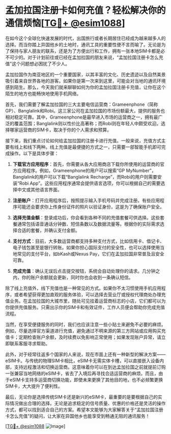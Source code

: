 # 孟加拉国注册卡如何充值？轻松解决你的通信烦恼[[TG💪+ @esim1088](https://t.me/s/esim1088)]

在如今这个全球化快速发展的时代，出国旅行或者长期居住已经成为越来越多人的选择。而当你踏上异国他乡的土地时，通讯工具的重要性便不言而喻了。无论是为了保持与家人朋友的联系，还是为了方便出行和工作，拥有一张本地SIM卡都是必不可少的。对于计划前往或已经在孟加拉国的朋友来说，“孟加拉国注册卡怎么充值”这个问题想必困扰了不少人。

孟加拉国作为南亚地区的一个重要国家，以其丰富的文化、历史遗迹以及自然美景吸引着来自世界各地的游客。如果你是第一次来到这里，可能会对当地的通讯环境感到陌生。那么，今天我们就来聊聊如何为你的孟加拉国注册卡充值，让你在这个陌生的地方也能畅快地使用手机网络。

首先，我们需要了解孟加拉国的三大主要电信运营商：Grameenphone（简称GP）、Banglalink和Robi。这三家公司在孟加拉国的市场份额最大，提供的服务也相对稳定可靠。其中，Grameenphone是最早进入市场的运营商之一，拥有最广泛的覆盖范围；Banglalink则以性价比高著称；而Robi则在年轻人中颇受欢迎。选择哪家运营商的SIM卡，取决于你的个人需求和预算。

接下来，我们重点讨论如何给孟加拉国的注册卡进行充值。一般来说，充值方式主要有线上和线下两种。线上充值是最便捷的方式之一，只需要一部智能手机即可完成操作。以下是具体步骤：

1. **下载官方应用程序**：首先，你需要从各大应用商店下载你所使用的运营商的官方应用程序。例如，Grameenphone的用户可以搜索“GP MyNumber”，Banglalink的用户可以下载“Banglalink Recharge”，而Robi的用户则需要安装“Robi App”。这些应用程序通常会提供语言选项，你可以根据自己的需要选择中文或其他语言界面。

2. **注册账户**：打开应用程序后，按照提示输入手机号码并完成注册。有些应用程序可能还会要求你上传身份证件的照片以验证身份，这是为了确保账户安全。

3. **选择充值金额**：登录成功后，你会看到各种不同的充值套餐可供选择。这些套餐通常包括语音通话分钟数、短信条数以及数据流量等。根据你的实际需求选择合适的套餐，并确认支付金额。

4. **支付方式**：目前，大多数运营商都支持多种支付方式，比如信用卡、借记卡、电子钱包甚至是银行转账。如果你担心国际支付的安全性，也可以选择使用当地常见的支付平台，如bKash或Nexus Pay，它们在孟加拉国非常普及且安全可靠。

5. **完成充值**：确认无误后点击提交按钮，系统会自动处理你的请求。几分钟之内，你的账户余额就会更新，同时你也会收到一条确认短信。

除了线上充值外，线下充值也是一种常见的方式。如果你不太习惯使用手机应用程序，或者希望获得更加直观的服务体验，可以选择去营业厅或授权代理商处办理充值业务。在孟加拉国的大城市里，随处可见挂着运营商标志的小店，它们都可以为你提供充值服务。只需出示你的SIM卡和有效证件，工作人员便会帮助你完成充值流程。

当然，在享受便捷服务的同时，我们也应该注意一些小贴士来避免不必要的麻烦。例如，尽量选择官方渠道进行充值，避免通过不明来源的第三方网站或应用购买充值卡；定期检查账户余额，及时续费以免影响正常使用；如果发现账户异常，请立即联系客服寻求帮助。

此外，对于经常往返多个国家的人来说，现在市面上还有一种新型的解决方案——eSIM卡。与传统的物理SIM卡相比，eSIM卡无需实体卡槽，可以直接嵌入设备内部，支持远程激活和切换运营商。这意味着你可以在到达孟加拉国之前就提前订购一张兼容当地网络的eSIM卡，省去了入境后再寻找合适运营商的麻烦。而且，由于eSIM卡支持多运营商切换功能，即使未来更换了其他目的地，也不必频繁更换SIM卡，大大提升了便利性。

最后，无论你是选择传统SIM卡还是新兴的eSIM卡，最重要的是要根据自己的实际情况做出合理的选择。无论是追求稳定的信号质量、优惠的价格还是灵活的操作方式，都可以找到适合自己的方案。希望本文能够为大家解答关于“孟加拉国注册卡怎么充值”的疑问，让大家在异国他乡也能享受到畅通无阻的通讯服务！

[[TG💪+ @esim1088](https://t.me/s/esim1088) ![Image](https://i.postimg.cc/4NQfJmqS/Snipaste-2025-05-13-00-14-12.png)]
